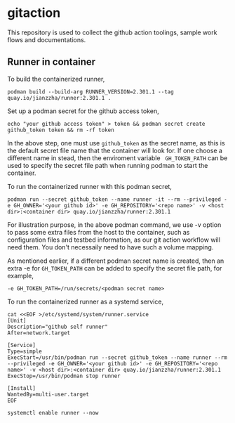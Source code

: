 # gitaction

This repository is used to collect the github action toolings, sample work flows and documentations.

## Runner in container

To build the containerized runner,
```
podman build --build-arg RUNNER_VERSION=2.301.1 --tag quay.io/jianzzha/runner:2.301.1 .
```

Set up a podman secret for the github access token,
```
echo "your github access token" > token && podman secret create github_token token && rm -rf token
```

In the above step, one must use `github_token` as the secret name, as this is the default secret file name that the container will look for. If one choose a different name in stead, then the enviroment variable ` GH_TOKEN_PATH` can be used to specify the secret file path when running podman to start the container.  

To run the containerized runner with this podman secret,
```
podman run --secret github_token --name runner -it --rm --privileged -e GH_OWNER='<your github id>' -e GH_REPOSITORY='<repo name>' -v <host dir>:<container dir> quay.io/jianzzha/runner:2.301.1
```

For illustration purpose, in the above podman command, we use -v option to pass some extra files from the host to the container, such as configuration files and testbed information, as our git action workflow will need them. You don't necessaily need to have such a volume mapping.

As mentioned earlier, if a different podman secret name is created, then an extra -e for `GH_TOKEN_PATH` can be added to specify the secret file path, for example,
```
-e GH_TOKEN_PATH=/run/secrets/<podman secret name>
```

To run the containerized runner as a systemd service,
```
cat <<EOF >/etc/systemd/system/runner.service
[Unit]
Description="github self runner"
After=network.target

[Service]
Type=simple
ExecStart=/usr/bin/podman run --secret github_token --name runner --rm --privileged -e GH_OWNER='<your github id>' -e GH_REPOSITORY='<repo name>' -v <host dir>:<container dir> quay.io/jianzzha/runner:2.301.1
ExecStop=/usr/bin/podman stop runner

[Install]
WantedBy=multi-user.target
EOF

systemctl enable runner --now
```




